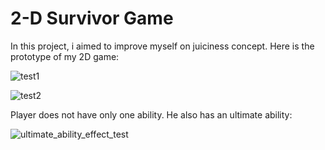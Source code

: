 # 2-D Survivor Game
 
<p>In this project, i aimed to improve myself on juiciness concept. Here is the prototype of my 2D game: </p>

![test1](https://github.com/omeralpcolak/2DSurvivor/assets/112391850/90a161d0-4c6d-4db1-aab5-193248066425)


![test2](https://github.com/omeralpcolak/2DSurvivor/assets/112391850/c03d88a9-32f6-4846-aa5a-d1d820e0b2e4)


<p>Player does not have only one ability. He also has an ultimate ability: </p>

![ultimate_ability_effect_test](https://github.com/omeralpcolak/2DSurvivor/assets/112391850/144524ed-87e0-4289-b7c2-4835ca5aa56c)
